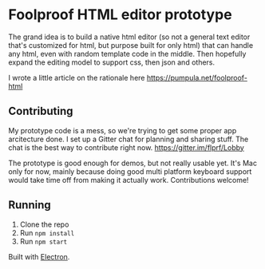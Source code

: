 # Foolproof HTML editor prototype

The grand idea is to build a native html editor (so not a general text editor that's customized for html, but purpose built for only html) that can handle any html, even with random template code in the middle. Then hopefully expand the editing model to support css, then json and others.

I wrote a little article on the rationale here <https://pumpula.net/foolproof-html>

## Contributing

My prototype code is a mess, so we're trying to get some proper app arcitecture done. I set up a Gitter chat for planning and sharing stuff. The chat is the best way to contribute right now. https://gitter.im/flprf/Lobby

The prototype is good enough for demos, but not really usable yet. It's Mac only for now, mainly because doing good multi platform keyboard support would take time off from making it actually work. Contributions welcome!

## Running

1. Clone the repo
2. Run `npm install`
3. Run `npm start`

Built with [Electron](http://electron.atom.io).

